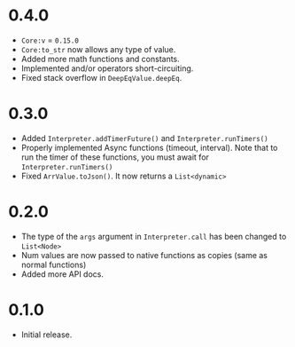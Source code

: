 # 0.4.0
- `Core:v` = `0.15.0`
- `Core:to_str` now allows any type of value.
- Added more math functions and constants.
- Implemented and/or operators short-circuiting.
- Fixed stack overflow in `DeepEqValue.deepEq`.

# 0.3.0
- Added `Interpreter.addTimerFuture()` and `Interpreter.runTimers()`
- Properly implemented Async functions (timeout, interval). Note that to run the timer of these functions, you must await for `Interpreter.runTimers()`
- Fixed `ArrValue.toJson()`. It now returns a `List<dynamic>`

# 0.2.0
- The type of the `args` argument in `Interpreter.call` has been changed to `List<Node>`
- Num values are now passed to native functions as copies (same as normal functions)
- Added more API docs.

# 0.1.0
- Initial release.